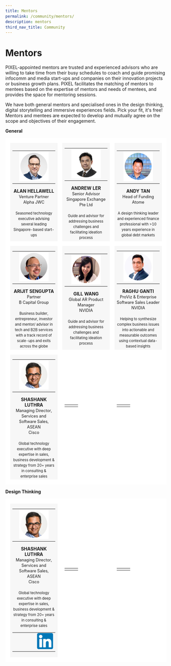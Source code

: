 ```yaml
---
title: Mentors
permalink: /community/mentors/
description: mentors
third_nav_title: Community
---
```

# Mentors
PIXEL-appointed mentors are trusted and experienced advisors who are willing to take time from their busy schedules to coach and guide promising infocomm and media start-ups and companies on their innovation projects or business growth plans. PIXEL facilitates the matching of mentors to mentees based on the expertise of mentors and needs of mentees, and provides the space for mentoring sessions.

We have both general mentors and specialised ones in the design thinking, digital storytelling and immersive experiences fields. Pick your fit, it's free! Mentors and mentees are expected to develop and mutually agree on the scope and objectives of their engagement. 

**General**
<table>
    <!-- ROW 1 -->
	<tr>
		<td style="background:#F7F7F7; border: 15px solid white; width:33%; text-align: center; ">			
			<table>
				<tr>
					<td></td>
					<td><img src="/images/Community/Mentors/alan-hellawell.png"></td>
					<td></td>
                </tr>
            </table>
            <b>ALAN HELLAWELL</b>
            <br><span style="font-size:0.9em;">Venture Partner</span>
            <br><span style="font-size:0.9em;">Alpha JWC</span>
            <br><br><span style="font-size:0.8em; line-height:0.8em;">Seasoned technology executive advising several leading Singapore-based start-ups</span>
		</td>
		<td style="background:#F7F7F7; border: 15px solid white; width:33%; text-align: center; ">			
			<table>
				<tr>
					<td></td>
					<td><img src="/images/Community/Mentors/andrewler.png"></td>
					<td></td>
                </tr>
			</table>
            <b>ANDREW LER</b>
            <br><span style="font-size:0.9em;">Senior Advisor</span>
            <br><span style="font-size:0.9em;">Singapore Exchange Pte Ltd</span>
            <br><br><span style="font-size:0.8em; line-height:0.8em;">Guide and advisor for addressing business challenges and facilitating ideation process</span>
		</td>
		<td style="background:#F7F7F7; border: 15px solid white; width:33%; text-align: center; ">			
			<table>
				<tr>
					<td></td>
					<td><img src="/images/Community/Mentors/andytan.png"></td>
					<td></td>
                </tr>
			</table>
            <b>ANDY TAN</b>
            <br><span style="font-size:0.9em;">Head of Funding</span>
            <br><span style="font-size:0.9em;">Atome</span>
            <br><br><span style="font-size:0.8em; line-height:0.8em;">A design thinking leader and experienced finance professional with >10 years experience in global debt markets</span>
		</td>
	</tr>
    <!-- ROW 2 -->
    <tr>
		<td style="background:#F7F7F7; border: 15px solid white; width:33%; text-align: center; ">			
			<table>
				<tr>
					<td></td>
					<td><img src="/images/Community/Mentors/arijit_sengupta.png"></td>
					<td></td>
                </tr>
            </table>
            <b>ARIJIT SENGUPTA</b>
			<br><span style="font-size:0.9em;">Partner</span>
			<br><span style="font-size:0.9em;">B Capital Group</span>
			<br><br><span style="font-size:0.8em; line-height:0.8em;">Business builder, entrepreneur, investor and mentor/ advisor in tech and B2B services with a track record of scale-ups and exits across the globe</span>
		</td>
		<td style="background:#F7F7F7; border: 15px solid white; width:33%; text-align: center; ">			
			<table>
				<tr>
					<td></td>
					<td><img src="/images/Community/Mentors/gillwang.png"></td>
					<td></td>
                </tr>
			</table>
            <b>GILL WANG</b>
			<br><span style="font-size:0.9em;">Global AR Product Manager</span>
			<br><span style="font-size:0.9em;">NVIDIA</span>
			<br><br><span style="font-size:0.8em; line-height:0.8em;">Guide and advisor for addressing business challenges and facilitating ideation process</span>
		</td>
		<td style="background:#F7F7F7; border: 15px solid white; width:33%; text-align: center; ">			
			<table>
				<tr>
					<td></td>
					<td><img src="/images/Community/Mentors/raghuganti.png"></td>
					<td></td>
                </tr>
			</table>
            <b>RAGHU GANTI</b>
			<br><span style="font-size:0.9em;">ProViz & Enterprise Software Sales Leader</span>
			<br><span style="font-size:0.9em;">NVIDIA</span>
			<br><br><span style="font-size:0.8em; line-height:0.8em;">Helping to synthesize complex business issues into actionable and measurable outcomes using contextual data-based insights</span>
		</td>
	</tr>
    <!-- ROW 3 -->
    <tr>
		<td style="background:#F7F7F7; border: 15px solid white; width:33%; text-align: center; ">			
			<table>
				<tr>
					<td></td>
					<td><img src="/images/Community/Mentors/shashankluthra.png"></td>
					<td></td>
                </tr>
            </table>
            <b>SHASHANK LUTHRA</b>
			<br><span style="font-size:0.9em;">Managing Director, Services and Software Sales, ASEAN</span>
			<br><span style="font-size:0.9em;">Cisco</span>
			<br><br><span style="font-size:0.8em; line-height:0.8em;">Global technology executive with deep expertise in sales, business development & strategy from 20+ years in consulting & enterprise sales</span>
		</td>
		<td style="background:white; border: 15px solid white; width:33%;">			
			<table>
				<tr>
					<td></td>
					<td></td>
					<td></td>
                </tr>
			</table>
            <b></b>
            <br><span style="font-size:0.9em;"></span>
            <br><span style="font-size:0.9em;"></span>
            <br><br><span style="font-size:0.8em; line-height:0.8em;"></span>
		</td>
		<td style="background:white; border: 15px solid white; width:33%;">			
			<table>
				<tr>
					<td></td>
					<td></td>
					<td></td>
                </tr>
			</table>
            <b></b>
            <br><span style="font-size:0.9em;"></span>
            <br><span style="font-size:0.9em;"></span>
            <br><br><span style="font-size:0.8em; line-height:0.8em;"></span>
		</td>
	</tr>
</table>

**Design Thinking**
<table>
    <!-- ROW 3 -->
    <tr>
		<td style="background:#F7F7F7; border: 15px solid white; width:33%; text-align: center; ">			
			<table>
				<tr>
					<td></td>
					<td><img src="/images/Community/Mentors/shashankluthra.png"></td>
					<td></td>
                </tr>
            </table>
            <b>SHASHANK LUTHRA</b>
			<br><span style="font-size:0.9em;">Managing Director, Services and Software Sales, ASEAN</span>
			<br><span style="font-size:0.9em;">Cisco</span>
			<br><br><span style="font-size:0.8em; line-height:0.8em;">Global technology executive with deep expertise in sales, business development & strategy from 20+ years in consulting & enterprise sales</span>
			<br>
			<table>
				<tr>
					<td></td>
					<td></td>
					<td></td>
					<td></td>
					<td></td>
					<td><img src="/images/Icons/linkedin.png"></td>
				</tr>
			</table>
		</td>
		<td style="background:white; border: 15px solid white; width:33%; text-align: center; ">			
			<table>
				<tr>
					<td></td>
					<td></td>
					<td></td>
                </tr>
			</table>
            <b></b>
            <br><span style="font-size:0.9em;"></span>
            <br><span style="font-size:0.9em;"></span>
            <br><br><span style="font-size:0.8em; line-height:0.8em;"></span>
		</td>
		<td style="background:white; border: 15px solid white; width:33%; text-align: center; ">			
			<table>
				<tr>
					<td></td>
					<td></td>
					<td></td>
                </tr>
			</table>
            <b></b>
            <br><span style="font-size:0.9em;"></span>
            <br><span style="font-size:0.9em;"></span>
            <br><br><span style="font-size:0.8em; line-height:0.8em;"></span>
		</td>
	</tr>
</table>